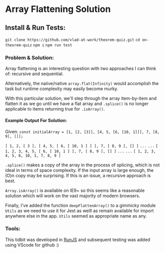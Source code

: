 # Array Flattening Solution

## Install & Run Tests:

`git clone https://github.com/vlad-at-work/theorem-quiz.git`
`cd on-theorem-quiz`
`npm i`
`npm run test`


### Problem & Solution:

Array flattening is an interesting question with two approaches I can think of: recursive and sequential.

Alternatively, the naiive/native `array.flat(Infinity)` would accomplish the task but runtime complexity may easily become murky.

With this particular solution, we'll step through the array item-by-item and flatten it as we go until we have a flat array and `.splice()` is no longer applicable to items returning true for `.isArray()`.

#### Example Output For Solution:

Given: `const initialArray = [1, [2, [3]], [4, 5, [6, [10, 1]]], 7, [8, 9], []];`

`[ 1, 2, [ 3 ], [ 4, 5, [ 6, [ 10, 1 ] ] ], 7, [ 8, 9 ], [] ]`
`...`
`...`
`[ 1, 2, 3, 4, 5, [ 6, [ 10, 1 ] ], 7, [ 8, 9 ], [] ]`
`...`
`...`
`[ 1, 2, 3, 4, 5, 6, 10, 1, 7, 8, 9 ]`

`.splice()` makes a copy of the array in the process of splicing, which is not ideal in terms of space complexity. If the input array is large enough, the (O)n copy may be surprising. If this is an issue, a recursive approach is best.

`Array.isArray()` is available on IE9+ so this seems like a reasonable solution which will work on the vast majority of modern browsers.

Finally, I've added the function `deepFlattenArray()` to a gimmicky module `Utils` as we need to use it for Jest as welll as remain available for import anywhere else in the app. `Utils` seemed as appropriate name as any.

### Tools:

This tidbit was developed in [RunJS](https://runjs.dev/) and subsequent testing was added using VScode for github :)